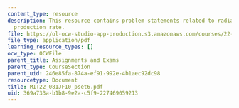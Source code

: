 ```yaml
---
content_type: resource
description: This resource contains problem statements related to radiation, and CO2
  production rate.
file: https://ol-ocw-studio-app-production.s3.amazonaws.com/courses/22-081j-introduction-to-sustainable-energy-fall-2010/369a733ab1b89e2ac5f9227469059213_MIT22_081JF10_pset6.pdf
file_type: application/pdf
learning_resource_types: []
ocw_type: OCWFile
parent_title: Assignments and Exams
parent_type: CourseSection
parent_uid: 246e85fa-874a-ef91-992e-4b1aec92dc98
resourcetype: Document
title: MIT22_081JF10_pset6.pdf
uid: 369a733a-b1b8-9e2a-c5f9-227469059213
---
```

